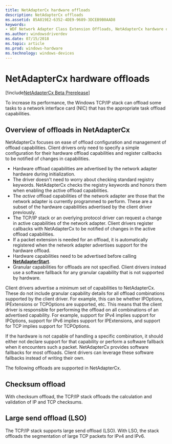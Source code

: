 ```yaml
---
title: NetAdapterCx hardware offloads
description: NetAdapterCx offloads
ms.assetid: 85A819E2-6352-4DE9-9689-3DCEB9B0AAD8
keywords:
- WDF Network Adapter Class Extension Offloads, NetAdapterCx hardware offloads, NetAdapterCx Offloads, NetAdapter Offloads
ms.author: windowsdriverdev
ms.date: 07/15/2018
ms.topic: article
ms.prod: windows-hardware
ms.technology: windows-devices
---
```


# NetAdapterCx hardware offloads

[!include[NetAdapterCx Beta Prerelease](../netcx-beta-prerelease.md)]

To increase its performance, the Windows TCP/IP stack can offload some tasks to a network interface card (NIC) that has the appropriate task offload capabilities.

## Overview of offloads in NetAdapterCx

NetAdapterCx focuses on ease of offload configuration and management of offload capabilities. Client drivers only need to specify a simple configuration for their hardware offload capabilities and register callbacks to be notified of changes in capabilities. 

- Hardware offload capabilities are advertised by the network adapter hardware during initialization.
- The driver doesn't need to worry about checking standard registry keywords. NetAdapterCx checks the registry keywords and honors them when enabling the active offload capabilities.
- The *active* offload capabilities of the network adapter are those that the network adapter is currently programmed to perform. These are a subset of the hardware capabilities advertised by the client driver previously.
- The TCP/IP stack or an overlying protocol driver can request a change in active capabilities of the network adapter. Client drivers register callbacks with NetAdapterCx to be notified of changes in the active offload capabilities.
- If a packet extension is needed for an offload, it is automatically registered when the network adapter advertises support for the hardware offload.
- Hardware capabilities need to be advertised before calling [**NetAdapterStart**](https://docs.microsoft.com/windows-hardware/drivers/ddi/content/netadapter/nf-netadapter-netadapterstart).
- Granular capabilities for offloads are not specified. Client drivers instead use a software fallback for any granular capability that is not supported by hardware.

Client drivers advertise a minimum set of capabilities to NetAdapterCx. These do not include granular capability details for all offload combinations supported by the client driver. For example, this can be whether IPOptions, IPExtensions or TCPOptions are supported, etc. This means that the client driver is responsible for performing the offload on all combinations of an advertised capability. For example, support for IPv4 implies support for IPOptions, support for IPv6 implies support for IPExtensions, and support for TCP implies support for TCPOptions. 

If the hardware is not capable of handling a specific combination, it should either not declare support for that capability or perform a software fallback when it encounters such a packet. NetAdapterCx provides software fallbacks for most offloads. Client drivers can leverage these software fallbacks instead of writing their own.

The following offloads are supported in NetAdapterCx.

## Checksum offload

With checksum offload, the TCP/IP stack offloads the calculation and validation of IP and TCP checksums.

## Large send offload (LSO)

The TCP/IP stack supports large send offload (LSO). With LSO, the stack offloads the segmentation of large TCP packets for IPv4 and IPv6.